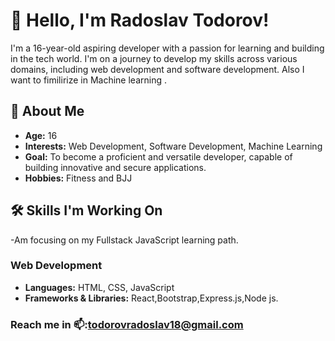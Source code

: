 
# 👋 Hello, I'm Radoslav Todorov!

I'm a 16-year-old aspiring developer with a passion for learning and building in the tech world. I'm on a journey to develop my skills across various domains, including web development and software development.
Also I want to fimilirize in Machine learning .

## 🚀 About Me

- **Age:** 16
- **Interests:** Web Development, Software Development, Machine Learning
- **Goal:** To become a proficient and versatile developer, capable of building innovative and secure applications.
- **Hobbies:** Fitness and BJJ

## 🛠️ Skills I'm Working On
-Am focusing on my  Fullstack JavaScript learning path.

### Web Development
- **Languages:** HTML, CSS, JavaScript
- **Frameworks & Libraries:** React,Bootstrap,Express.js,Node js.

### Reach me in 📫:todorovradoslav18@gmail.com
<!---
Radolsav16/Radolsav16 is a ✨ special ✨ repository because its `README.md` (this file) appears on your GitHub profile.
You can click the Preview link to take a look at your changes.
--->
